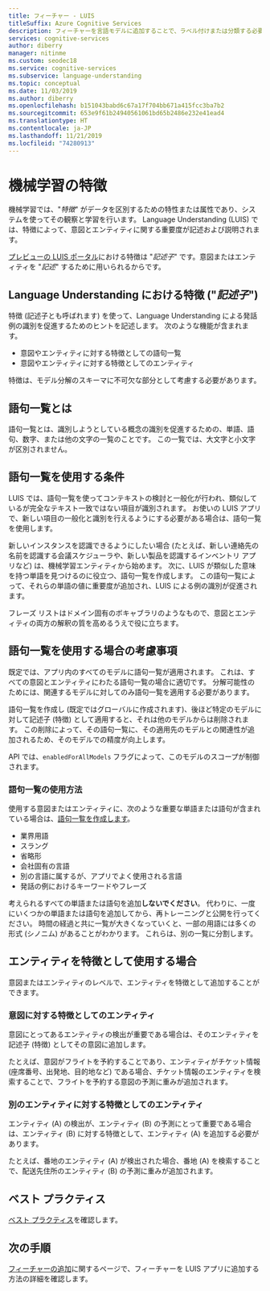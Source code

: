 ```yaml
---
title: フィーチャー - LUIS
titleSuffix: Azure Cognitive Services
description: フィーチャーを言語モデルに追加することで、ラベル付けまたは分類する必要がある入力を認識する方法についてのヒントが提供されます。
services: cognitive-services
author: diberry
manager: nitinme
ms.custom: seodec18
ms.service: cognitive-services
ms.subservice: language-understanding
ms.topic: conceptual
ms.date: 11/03/2019
ms.author: diberry
ms.openlocfilehash: b151043babd6c67a17f704bb671a415fcc3ba7b2
ms.sourcegitcommit: 653e9f61b24940561061bd65b2486e232e41ead4
ms.translationtype: HT
ms.contentlocale: ja-JP
ms.lasthandoff: 11/21/2019
ms.locfileid: "74280913"
---
```

# <a name="machine-learned-features"></a>機械学習の特徴 

機械学習では、"_特徴_" がデータを区別するための特性または属性であり、システムを使ってその観察と学習を行います。 Language Understanding (LUIS) では、特徴によって、意図とエンティティに関する重要度が記述および説明されます。

[プレビューの LUIS ポータル](https://preview.luis.ai)における特徴は "_記述子_" です。意図またはエンティティを "_記述_" するために用いられるからです。  

## <a name="features-_descriptors_-in-language-understanding"></a>Language Understanding における特徴 ("_記述子_")

特徴 (記述子とも呼ばれます) を使って、Language Understanding による発話例の識別を促進するためのヒントを記述します。 次のような機能が含まれます。 

* 意図やエンティティに対する特徴としての語句一覧
* 意図やエンティティに対する特徴としてのエンティティ

特徴は、モデル分解のスキーマに不可欠な部分として考慮する必要があります。 

## <a name="what-is-a-phrase-list"></a>語句一覧とは

語句一覧とは、識別しようとしている概念の識別を促進するための、単語、語句、数字、または他の文字の一覧のことです。 この一覧では、大文字と小文字が区別されません。 

## <a name="when-to-use-a-phrase-list"></a>語句一覧を使用する条件

LUIS では、語句一覧を使ってコンテキストの検討と一般化が行われ、類似しているが完全なテキスト一致ではない項目が識別されます。 お使いの LUIS アプリで、新しい項目の一般化と識別を行えるようにする必要がある場合は、語句一覧を使用します。 

新しいインスタンスを認識できるようにしたい場合 (たとえば、新しい連絡先の名前を認識する会議スケジューラや、新しい製品を認識するインベントリ アプリなど) は、機械学習エンティティから始めます。 次に、LUIS が類似した意味を持つ単語を見つけるのに役立つ、語句一覧を作成します。 この語句一覧によって、それらの単語の値に重要度が追加され、LUIS による例の識別が促進されます。 

フレーズ リストはドメイン固有のボキャブラリのようなもので、意図とエンティティの両方の解釈の質を高めるうえで役に立ちます。 

## <a name="considerations-when-using-a-phrase-list"></a>語句一覧を使用する場合の考慮事項

既定では、アプリ内のすべてのモデルに語句一覧が適用されます。 これは、すべての意図とエンティティにわたる語句一覧の場合に適切です。 分解可能性のためには、関連するモデルに対してのみ語句一覧を適用する必要があります。 

語句一覧を作成し (既定ではグローバルに作成されます)、後ほど特定のモデルに対して記述子 (特徴) として適用すると、それは他のモデルからは削除されます。 この削除によって、その語句一覧に、その適用先のモデルとの関連性が追加されるため、そのモデルでの精度が向上します。 

API では、`enabledForAllModels` フラグによって、このモデルのスコープが制御されます。 

<a name="how-to-use-phrase-lists"></a>

### <a name="how-to-use-a-phrase-list"></a>語句一覧の使用方法

使用する意図またはエンティティに、次のような重要な単語または語句が含まれている場合は、[語句一覧を作成します](luis-how-to-add-features.md)。

* 業界用語
* スラング
* 省略形
* 会社固有の言語
* 別の言語に属するが、アプリでよく使用される言語
* 発話の例におけるキーワードやフレーズ

考えられるすべての単語または語句を追加**しないでください**。 代わりに、一度にいくつかの単語または語句を追加してから、再トレーニングと公開を行ってください。 時間の経過と共に一覧が大きくなっていくと、一部の用語には多くの形式 (シノニム) があることがわかります。 これらは、別の一覧に分割します。 

<a name="phrase-lists-help-identify-simple-exchangeable-entities"></a>

## <a name="when-to-use-an-entity-as-a-feature"></a>エンティティを特徴として使用する場合 

意図またはエンティティのレベルで、エンティティを特徴として追加することができます。 

### <a name="entity-as-a-feature-to-an-intent"></a>意図に対する特徴としてのエンティティ

意図にとってあるエンティティの検出が重要である場合は、そのエンティティを記述子 (特徴) としてその意図に追加します。

たとえば、意図がフライトを予約することであり、エンティティがチケット情報 (座席番号、出発地、目的地など) である場合、チケット情報のエンティティを検索することで、フライトを予約する意図の予測に重みが追加されます。 

### <a name="entity-as-a-feature-to-another-entity"></a>別のエンティティに対する特徴としてのエンティティ

エンティティ (A) の検出が、エンティティ (B) の予測にとって重要である場合は、エンティティ (B) に対する特徴として、エンティティ (A) を追加する必要があります。

たとえば、番地のエンティティ (A) が検出された場合、番地 (A) を検索することで、配送先住所のエンティティ (B) の予測に重みが追加されます。 

## <a name="best-practices"></a>ベスト プラクティス
[ベスト プラクティス](luis-concept-best-practices.md)を確認します。

## <a name="next-steps"></a>次の手順

[フィーチャーの追加](luis-how-to-add-features.md)に関するページで、フィーチャーを LUIS アプリに追加する方法の詳細を確認します。